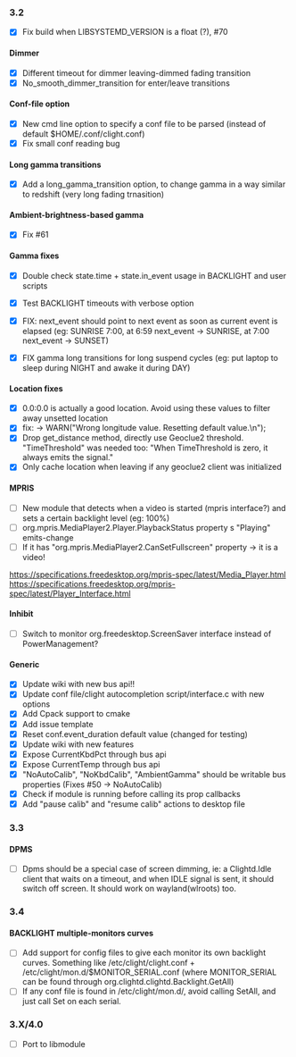### 3.2
- [x] Fix build when LIBSYSTEMD_VERSION is a float (?), #70

#### Dimmer
- [x] Different timeout for dimmer leaving-dimmed fading transition
- [x] No_smooth_dimmer_transition for enter/leave transitions

#### Conf-file option
- [x] New cmd line option to specify a conf file to be parsed (instead of default $HOME/.conf/clight.conf)
- [x] Fix small conf reading bug

#### Long gamma transitions
- [x] Add a long_gamma_transition option, to change gamma in a way similar to redshift (very long fading trnasition)

#### Ambient-brightness-based gamma
- [x] Fix #61

#### Gamma fixes
- [x] Double check state.time + state.in_event usage in BACKLIGHT and user scripts
- [x] Test BACKLIGHT timeouts with verbose option

- [x] FIX: next_event should point to next event as soon as current event is elapsed (eg: SUNRISE 7:00, at 6:59 next_event -> SUNRISE, at 7:00 next_event -> SUNSET)
- [x] FIX gamma long transitions for long suspend cycles (eg: put laptop to sleep during NIGHT and awake it during DAY)

#### Location fixes
- [x] 0.0:0.0 is actually a good location. Avoid using these values to filter away unsetted location
- [x] fix: ->  WARN("Wrong longitude value. Resetting default value.\n");
- [x] Drop get_distance method, directly use Geoclue2 threshold. "TimeThreshold" was needed too: "When TimeThreshold is zero, it always emits the signal."
- [x] Only cache location when leaving if any geoclue2 client was initialized

#### MPRIS
- [ ] New module that detects when a video is started (mpris interface?) and sets a certain backlight level (eg: 100%)
- [ ] org.mpris.MediaPlayer2.Player.PlaybackStatus                     property  s         "Playing"                                emits-change
- [ ] If it has "org.mpris.MediaPlayer2.CanSetFullscreen" property -> it is a video!

https://specifications.freedesktop.org/mpris-spec/latest/Media_Player.html
https://specifications.freedesktop.org/mpris-spec/latest/Player_Interface.html

#### Inhibit
- [ ] Switch to monitor org.freedesktop.ScreenSaver interface instead of PowerManagement?

#### Generic
- [x] Update wiki with new bus api!!
- [x] Update conf file/clight autocompletion script/interface.c with new options
- [x] Add Cpack support to cmake
- [x] Add issue template
- [x] Reset conf.event_duration default value (changed for testing)
- [x] Update wiki with new features
- [x] Expose CurrentKbdPct through bus api
- [x] Expose CurrentTemp through bus api
- [x] "NoAutoCalib", "NoKbdCalib", "AmbientGamma" should be writable bus properties (Fixes #50 -> NoAutoCalib)
- [x] Check if module is running before calling its prop callbacks
- [x] Add "pause calib" and "resume calib" actions to desktop file

### 3.3

#### DPMS
- [ ] Dpms should be a special case of screen dimming, ie: a Clightd.Idle client that waits on a timeout, and when IDLE signal is sent, it should switch off screen.
It should work on wayland(wlroots) too.

### 3.4

#### BACKLIGHT multiple-monitors curves
- [ ] Add support for config files to give each monitor its own backlight curves. Something like /etc/clight/clight.conf + /etc/clight/mon.d/$MONITOR_SERIAL.conf (where MONITOR_SERIAL can be found through org.clightd.clightd.Backlight.GetAll)
- [ ] If any conf file is found in /etc/clight/mon.d/, avoid calling SetAll, and just call Set on each serial.

### 3.X/4.0
- [ ] Port to libmodule
